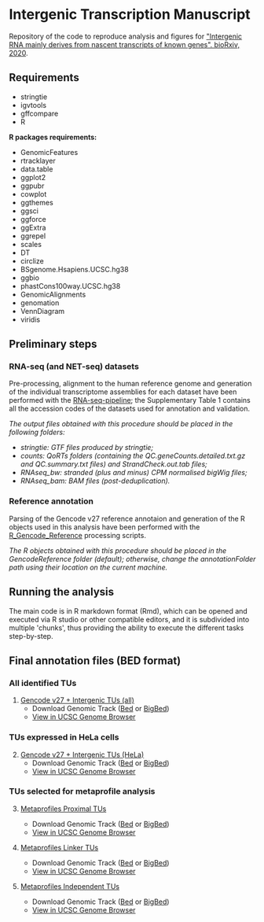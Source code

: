 # Intergenic Transcription Manuscript

Repository of the code to reproduce analysis and figures for ["Intergenic RNA mainly derives from nascent transcripts of known genes". bioRxiv, 2020](https://www.biorxiv.org/content/10.1101/2020.01.08.898478v1).

## Requirements

- stringtie
- igvtools
- gffcompare
- R

**R packages requirements:**

- GenomicFeatures
- rtracklayer
- data.table
- ggplot2
- ggpubr
- cowplot
- ggthemes
- ggsci
- ggforce
- ggExtra
- ggrepel
- scales
- DT
- circlize
- BSgenome.Hsapiens.UCSC.hg38
- ggbio
- phastCons100way.UCSC.hg38
- GenomicAlignments
- genomation
- VennDiagram
- viridis

## Preliminary steps

### RNA-seq (and NET-seq) datasets

Pre-processing, alignment to the human reference genome and generation of the individual transcriptome assemblies for each dataset have been performed with the [RNA-seq-pipeline](https://github.com/luslab/RNA-seq-pipeline); the Supplementary Table 1 contains all the accession codes of the datasets used for annotation and validation.

_The output files obtained with this procedure should be placed in the following folders:_
- _stringtie: GTF files produced by stringtie;_
- _counts: QoRTs folders (containing the QC.geneCounts.detailed.txt.gz and QC.summary.txt files) and StrandCheck.out.tab files;_
- _RNAseq_bw: stranded (plus and minus) CPM normalised bigWig files;_
- _RNAseq_bam: BAM files (post-deduplication)._

### Reference annotation

Parsing of the Gencode v27 reference annotaion and generation of the R objects used in this analysis have been performed with the [R_Gencode_Reference](https://github.com/fagostini/R_Gencode_Reference) processing scripts.

_The R objects obtained with this procedure should be placed in the GencodeReference folder (default); otherwise, change the annotationFolder path using their location on the current machine._

## Running the analysis

The main code is in R markdown format (Rmd), which can be opened and executed via R studio or other compatible editors, and it is subdivided into multiple 'chunks', thus providing the ability to execute the different tasks step-by-step. 

## Final annotation files (BED format)

### All identified TUs

1. [Gencode v27 + Intergenic TUs (all)](Gencode27_and_Intergenic_TUs_all.bed)
    - Download Genomic Track (<a href="https://github.com/fagostini/IntergenicTranscriptionManuscript/raw/master/GenomeBrowser/Gencode27_and_Intergenic_TUs_all.bed">Bed</a> or <a href="https://github.com/fagostini/IntergenicTranscriptionManuscript/raw/master/GenomeBrowser/Gencode27_and_Intergenic_TUs_all.bb">BigBed</a>) 
    - [View in UCSC Genome Browser](http://genome.ucsc.edu/cgi-bin/hgTracks?db=hg38&position=chr4:173369000-173480000&hgct_customText=track%20type=bigBed%20name=%22Gencode27%20and%20Intergenic%20TUs%20(all)%22%20description=%22Gencode%20version%2027%20and%20Intergenic%20TUs%20(all)%22%20visibility=full%20itemRgb=%22On%22bigDataUrl=https://github.com/fagostini/IntergenicTranscriptionManuscript/raw/master/GenomeBrowser/Gencode27_and_Intergenic_TUs_all.bb)

### TUs expressed in HeLa cells

2. [Gencode v27 + Intergenic TUs (HeLa)](Gencode27_and_Intergenic_TUs_HeLa.bed) 
   - Download Genomic Track (<a href="https://github.com/fagostini/IntergenicTranscriptionManuscript/raw/master/GenomeBrowser/Gencode27_and_Intergenic_TUs_HeLa.bed">Bed</a> or <a href="https://github.com/fagostini/IntergenicTranscriptionManuscript/raw/master/GenomeBrowser/Gencode27_and_Intergenic_TUs_HeLa.bb">BigBed</a>) 
    - [View in UCSC Genome Browser](http://genome.ucsc.edu/cgi-bin/hgTracks?db=hg38&position=chr1:1058728-1071581&hgct_customText=track%20type=bigBed%20name=%22Gencode27%20and%20Intergenic%20TUs%20(all)%22%20description=%22Gencode%20version%2027%20and%20Intergenic%20TUs%20(all)%22%20visibility=full%20itemRgb=%22On%22bigDataUrl=https://github.com/fagostini/IntergenicTranscriptionManuscript/raw/master/GenomeBrowser/Gencode27_and_Intergenic_TUs_HeLa.bb)

### TUs selected for metaprofile analysis

3. [Metaprofiles Proximal TUs](Metaprofile_Proximal_TUs_selected.bed)
   - Download Genomic Track (<a href="https://github.com/fagostini/IntergenicTranscriptionManuscript/raw/master/GenomeBrowser/Metaprofile_Proximal_TUs_selected.bed">Bed</a> or <a href="https://github.com/fagostini/IntergenicTranscriptionManuscript/raw/master/GenomeBrowser/Metaprofile_Proximal_TUs_selected.bb">BigBed</a>) 
    - [View in UCSC Genome Browser](http://genome.ucsc.edu/cgi-bin/hgTracks?db=hg38&position=chr19:46855000-47010000&hgct_customText=track%20type=bigBed%20name=%22Gencode27%20and%20Intergenic%20TUs%20(all)%22%20description=%22Gencode%20version%2027%20and%20Intergenic%20TUs%20(all)%22%20visibility=full%20itemRgb=%22On%22bigDataUrl=https://github.com/fagostini/IntergenicTranscriptionManuscript/raw/master/GenomeBrowser/Metaprofile_Proximal_TUs_selected.bb)
  
4. [Metaprofiles Linker TUs](Metaprofile_Linker_TUs_selected.bed) 
    - Download Genomic Track (<a href="https://github.com/fagostini/IntergenicTranscriptionManuscript/raw/master/GenomeBrowser/Metaprofile_Linker_TUs_selected.bed">Bed</a> or <a href="https://github.com/fagostini/IntergenicTranscriptionManuscript/raw/master/GenomeBrowser/Metaprofile_Linker_TUs_selected.bb">BigBed</a>)  
    - [View in UCSC Genome Browser](http://genome.ucsc.edu/cgi-bin/hgTracks?db=hg38&position=chr12:20346000-20778000&hgct_customText=track%20type=bigBed%20name=%22Gencode27%20and%20Intergenic%20TUs%20(all)%22%20description=%22Gencode%20version%2027%20and%20Intergenic%20TUs%20(all)%22%20visibility=full%20itemRgb=%22On%22bigDataUrl=https://github.com/fagostini/IntergenicTranscriptionManuscript/raw/master/GenomeBrowser/Metaprofile_Linker_TUs_selected.bb)

5. [Metaprofiles Independent TUs](Metaprofile_Independent_TUs_selected.bed) 
    - Download Genomic Track (<a href="https://github.com/fagostini/IntergenicTranscriptionManuscript/raw/master/GenomeBrowser/Metaprofile_Independent_TUs_selected.bed">Bed</a> or <a href="https://github.com/fagostini/IntergenicTranscriptionManuscript/raw/master/GenomeBrowser/Metaprofile_Independent_TUs_selected.bb">BigBed</a>) 
    - [View in UCSC Genome Browser](http://genome.ucsc.edu/cgi-bin/hgTracks?db=hg38&position=chr7:13977809-14080021&hgct_customText=track%20type=bigBed%20name=%22Gencode27%20and%20Intergenic%20TUs%20(all)%22%20description=%22Gencode%20version%2027%20and%20Intergenic%20TUs%20(all)%22%20visibility=full%20itemRgb=%22On%22bigDataUrl=https://github.com/fagostini/IntergenicTranscriptionManuscript/raw/master/GenomeBrowser/Metaprofile_Independent_TUs_selected.bb)
